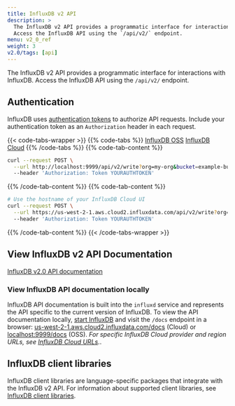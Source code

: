 ```yaml
---
title: InfluxDB v2 API
description: >
  The InfluxDB v2 API provides a programmatic interface for interactions with InfluxDB.
  Access the InfluxDB API using the `/api/v2/` endpoint.
menu: v2_0_ref
weight: 3
v2.0/tags: [api]
---
```


The InfluxDB v2 API provides a programmatic interface for interactions with InfluxDB.
Access the InfluxDB API using the `/api/v2/` endpoint.

## Authentication
InfluxDB uses [authentication tokens](/v2.0/security/tokens/) to authorize API requests.
Include your authentication token as an `Authorization` header in each request.

{{< code-tabs-wrapper >}}
{{% code-tabs %}}
[InfluxDB OSS](#)
[InfluxDB Cloud](#)
{{% /code-tabs %}}
{{% code-tab-content %}}
```sh
curl --request POST \
  --url http://localhost:9999/api/v2/write?org=my-org&bucket=example-bucket \
  --header 'Authorization: Token YOURAUTHTOKEN'
```
{{% /code-tab-content %}}
{{% code-tab-content %}}
```sh
# Use the hostname of your InfluxDB Cloud UI
curl --request POST \
  --url https://us-west-2-1.aws.cloud2.influxdata.com/api/v2/write?org=my-org&bucket=example-bucket \
  --header 'Authorization: Token YOURAUTHTOKEN'
```
{{% /code-tab-content %}}
{{< /code-tabs-wrapper >}}

## View InfluxDB v2 API Documentation
<a class="btn" href="/v2.0/api/">InfluxDB v2.0 API documentation</a>

### View InfluxDB API documentation locally
InfluxDB API documentation is built into the `influxd` service and represents
the API specific to the current version of InfluxDB.
To view the API documentation locally, [start InfluxDB](/v2.0/get-started/#start-influxdb)
and visit the `/docs` endpoint in a browser: [us-west-2-1.aws.cloud2.influxdata.com/docs](https://us-west-2-1.aws.cloud2.influxdata.com/docs) (Cloud) or [localhost:9999/docs](http://localhost:9999/docs) (OSS).
_For specific InfluxDB Cloud provider and region URLs, see [InfluxDB Cloud URLs](/v2.0/cloud/urls/)._. 

## InfluxDB client libraries
InfluxDB client libraries are language-specific packages that integrate with the InfluxDB v2 API.
For information about supported client libraries, see [InfluxDB client libraries](/v2.0/reference/api/client-libraries/).
